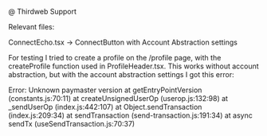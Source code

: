 @ Thirdweb Support

Relevant files:

ConnectEcho.tsx   -> ConnectButton with Account Abstraction settings

For testing I tried to create a profile on the /profile page, with the createProfile function used in ProfileHeader.tsx. This works without account abstraction, but with the account abstraction settings I got this error:


Error: Unknown paymaster version
    at getEntryPointVersion (constants.js:70:11)
    at createUnsignedUserOp (userop.js:132:98)
    at _sendUserOp (index.js:442:107)
    at Object.sendTransaction (index.js:209:34)
    at sendTransaction (send-transaction.js:191:34)
    at async sendTx (useSendTransaction.js:70:37)



